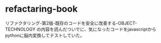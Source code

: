 # refactaring-book

リファクタリング-第2版-既存のコードを安全に改善する-OBJECT-TECHNOLOGY の内容を読んだついでに、気になったコードをjavascriptからpythonに脳内変換してテストしていた。
